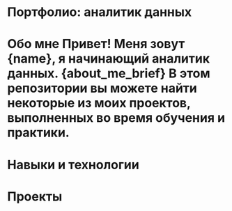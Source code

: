 # Портфолио: аналитик данных
# Обо мне Привет! Меня зовут {name}, я начинающий аналитик данных. {about_me_brief} В этом репозитории вы можете найти некоторые из моих проектов, выполненных во время обучения и практики.
# Навыки и технологии
# Проекты
